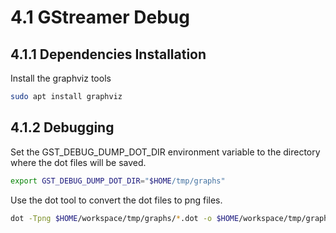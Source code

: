 # 4.1 GStreamer Debug

## 4.1.1 Dependencies Installation

Install the graphviz tools

```bash
sudo apt install graphviz
```

## 4.1.2 Debugging

Set the GST_DEBUG_DUMP_DOT_DIR environment variable to the directory where the dot files will be saved.

```bash
export GST_DEBUG_DUMP_DOT_DIR="$HOME/tmp/graphs"
```

Use the dot tool to convert the dot files to png files.

```bash
dot -Tpng $HOME/workspace/tmp/graphs/*.dot -o $HOME/workspace/tmp/graphs/pipeline.png
```
